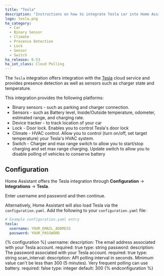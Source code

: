 ```yaml
---
title: "Tesla"
description: "Instructions on how to integrate Tesla car into Home Assistant."
logo: tesla.png
ha_category:
  - Car
  - Binary Sensor
  - Climate
  - Presence Detection
  - Lock
  - Sensor
  - Switch
ha_release: 0.53
ha_iot_class: Cloud Polling
---
```


The `Tesla` integration offers integration with the [Tesla](https://auth.tesla.com/login) cloud service and provides presence detection as well as sensors such as charger state and temperature.

This integration provides the following platforms:

- Binary sensors - such as parking and charger connection.
- Sensors - such as Battery level, Inside/Outside temperature, odometer, estimated range, and charging rate.
- Device tracker - to track location of your car
- Lock - Door lock. Enables you to control Tesla's door lock
- Climate - HVAC control. Allow you to control (turn on/off, set target temperature) your Tesla's HVAC system.
- Switch - Charger and max range switch to allow you to start/stop charging and set max range charging. Update switch to allow you to disable polling of vehicles to conserve battery

## Configuration

Home Assistant offers the Tesla integration through **Configuration** -> **Integrations** -> **Tesla**.

Enter username and password and then continue.

Alternatively, Home Assistant will also load Tesla via the  `configuration.yaml`. Add the following to your `configuration.yaml` file:

```yaml
# Example configuration.yaml entry
tesla:
  username: YOUR_EMAIL_ADDRESS
  password: YOUR_PASSWORD
```

{% configuration %}
username:
  description: The email address associated with your Tesla account.
  required: true
  type: string
password:
  description: The password associated with your Tesla account.
  required: true
  type: string
scan_interval:
  description: API polling interval in seconds. Minimum value can't be less than 300 (5 minutes). Very frequent polling can use battery.
  required: false
  type: integer
  default: 300
{% endconfiguration %}
